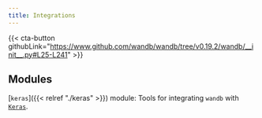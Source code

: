 ```yaml
---
title: Integrations
---
```

<!-- Insert buttons and diff -->

{{< cta-button githubLink="https://www.github.com/wandb/wandb/tree/v0.19.2/wandb/__init__.py#L25-L241" >}}


## Modules

[`keras`]({{< relref "./keras" >}}) module: Tools for integrating `wandb` with [`Keras`](https://keras.io/).
